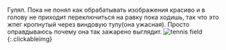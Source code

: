 ---
---
Гулял. Пока не понял как обрабатывать изображения красиво и в голову не приходит переключиться на равку пока ходишь, так что это жпег кропнутый через виндовую тулу(она ужасная). Просто оправдываюсь почему она так зажарено выглядит.
![tennis field]({{site.url}}/assets/images/tennis_field.jpg){:.clickableimg}